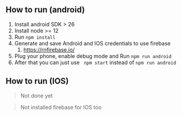 ## How to run (android)
1. Install android SDK > 26
2. Install node >= 12
3. Run ``` npm install ```
4. Generate and save Android and IOS credentials to use firebase
   1. https://rnfirebase.io/
5. Plug your phone, enable debug mode and Run ``` npm run android ```
6. After that you can just use ``` npm start``` instead of ``` npm run android ```

## How to run (IOS)
> Not done yet

> Not installed firebase for IOS too
